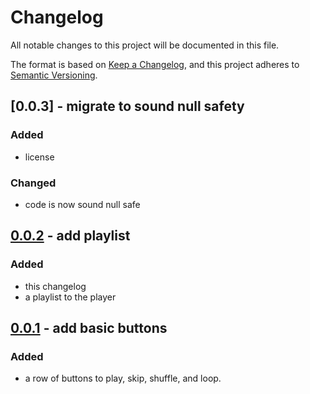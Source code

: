 # Changelog
All notable changes to this project will be documented in this file.

The format is based on [Keep a Changelog](https://keepachangelog.com/en/1.0.0/),
and this project adheres to [Semantic Versioning](https://semver.org/spec/v2.0.0.html).

## [0.0.3] - migrate to sound null safety
### Added
- license

### Changed
- code is now sound null safe

## [0.0.2] - add playlist
### Added
- this changelog
- a playlist to the player

## [0.0.1] - add basic buttons
### Added
- a row of buttons to play, skip, shuffle, and loop.

[0.0.2]: https://github.com/mvolpato/the-player/releases/tag/0.0.2
[0.0.1]: https://github.com/mvolpato/the-player/releases/tag/0.0.1